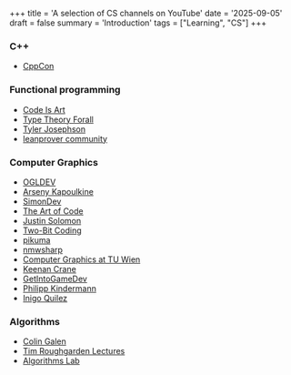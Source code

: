 +++
title = 'A selection of CS channels on YouTube'
date = '2025-09-05'
draft = false
summary = 'Introduction'
tags = ["Learning", "CS"]
+++

### C++

* [CppCon](https://www.youtube.com/@CppCon)

### Functional programming

* [Code Is Art](https://www.youtube.com/@hugh-fox)
* [Type Theory Forall](https://www.youtube.com/@typetheoryforall)
* [Tyler Josephson](https://www.youtube.com/@tylerjosephson8860)
* [leanprover community](https://www.youtube.com/@leanprovercommunity5485)

### Computer Graphics

* [OGLDEV](https://www.youtube.com/@OGLDEV)
* [Arseny Kapoulkine](https://www.youtube.com/@zeuxcg)
* [SimonDev](https://www.youtube.com/@simondev758)
* [The Art of Code](https://www.youtube.com/@TheArtofCodeIsCool)
* [Justin Solomon](https://www.youtube.com/@justinmsolomon)
* [Two-Bit Coding](https://www.youtube.com/@two-bitcoding8018)
* [pikuma](https://www.youtube.com/@pikuma)
* [nmwsharp](https://www.youtube.com/@nmwsharp)
* [Computer Graphics at TU Wien](https://www.youtube.com/@cgtuwien)
* [Keenan Crane](https://www.youtube.com/@keenancrane)
* [GetIntoGameDev](https://www.youtube.com/@GetIntoGameDev)
* [Philipp Kindermann](https://www.youtube.com/@PhilippKindermann)
* [Inigo Quilez](https://www.youtube.com/@InigoQuilez)

### Algorithms

* [Colin Galen](https://www.youtube.com/@ColinGalen)
* [Tim Roughgarden Lectures](https://www.youtube.com/@timroughgardenlectures1861)
* [Algorithms Lab](https://www.youtube.com/@algorithmslab)